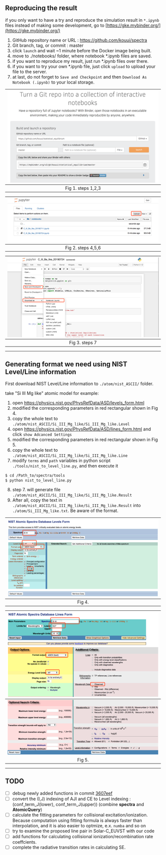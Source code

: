 
## Reproducing the result

if you only want to have a try and reproduce the simulation result in `*.ipynb` files instead of making some development, go to [https://gke.mybinder.org/](https://gke.mybinder.org/)

1. GitHub repository name or URL : https://github.com/kouui/spectra
2. Git branch, tag, or commit : master
3. click `launch` and wait ~1 minute before the Docker image being built.
4. move to ./notebooks/ folder, where notebook *.ipynb files are saved.
5. if you want to reproduce my result, just run *.ipynb files over there.
6. if you want to try your own *.ipynb file, just click `upload` to upload your file to the server.
7. at last, do not forget to `Save and Checkpoint` and then `Download As` `Notebook (.ipynb)` to your local storage.


| ![img](./figures/binder_example.png) |
|:---:|
| Fig 1. steps 1,2,3 |

| ![img](./figures/binder_example1.png) |
|:---:|
| Fig 2. steps 4,5,6 |

| ![img](./figures/binder_example2.png) |
|:---:|
| Fig 3. steps 7 |

---

## Generating format we need using NIST Level/Line information

First download NIST Level/Line information to `./atom/nist_ASCII/` folder.

take "Si III Mg like" atomic model for example:

1. open https://physics.nist.gov/PhysRefData/ASD/levels_form.html
2. modified the corresponding parameters in red rectangular shown in Fig 4.
3. copy the whole text to `./atom/nist_ASCII/Si_III_Mg_like/Si_III_Mg_like.Level`
4. open https://physics.nist.gov/PhysRefData/ASD/lines_form.html and click `show Adcanced Settings`
5. modified the corresponding parameters in red rectangular shown in Fig 5.
6. copy the whole text to `./atom/nist_ASCII/Si_III_Mg_like/Si_III_Mg_like.Line`
7. modify `terms` and `path` variables in python script `./tools/nist_to_level_line.py`, and then execute it
```
$ cd /Path_to/spectra/tools
$ python nist_to_level_line.py
```
8. step 7. will generate file `./atom/nist_ASCII/Si_III_Mg_like/Si_III_Mg_like.Result`
9. After all, copy the text in `./atom/nist_ASCII/Si_III_Mg_like/Si_III_Mg_like.Result` into `./atom/Si_III_Mg_like.txt`. Be aware of the format.

| ![img](./figures/nist_example1.png) |
|:---:|
| Fig 4. |

| ![img](./figures/nist_example2.png) |
|:---:|
| ![img](./figures/nist_example3.png) |
| Fig 5. |

---

## TODO

- [ ] debug newly added functions in commit [3607eef](https://github.com/kouui/spectra/commit/3607eeff005caae0c659a94344c873fde254e9e5)
- [ ] convert the (I,J) indexing of AJI and CE to Level indexing : (conf_term_J(lower), conf_term_J(upper)) (combine **spectra** and **AtomicQuery**)
- [ ] calculate the fitting parameters for collisional excitation/ionization. Because computation using fitting formula is always faster than interpolation, and it is also easier to optmize, e.x. `numba` and so on
- [ ] try to examine the proposed line pair in Solar-C_EUVST with our code
- [ ] add functions for calculating collisional ionization/recombination rate coeffcients.
- [ ] complete the radiative transition rates in calculating SE.
